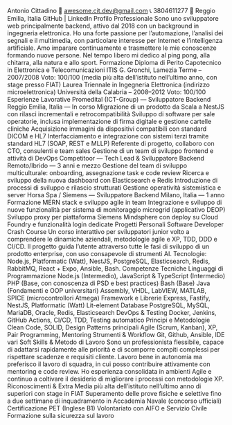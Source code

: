 Antonio Cittadino
📧 awesome.cit.dev@gmail.com
📞 3804611277
📍 Reggio Emilia, Italia
GitHub | LinkedIn
Profilo Professionale
Sono uno sviluppatore web principalmente backend, attivo dal 2018 con un background in ingegneria
elettronica. Ho una forte passione per l’automazione, l’analisi dei segnali e il multimedia, con particolare
interesse per Internet e l’intelligenza artificiale. Amo imparare continuamente e trasmettere le mie conoscenze
formando nuove persone. Nel tempo libero mi dedico al ping pong, alla chitarra, alla natura e allo sport.
Formazione
Diploma di Perito Capotecnico in Elettronica e Telecomunicazioni
ITIS G. Gronchi, Lamezia Terme – 2007/2008
Voto: 100/100 (media più alta dell’istituto nell’ultimo anno, con stage presso FIAT)
Laurea Triennale in Ingegneria Elettronica (indirizzo microelettronica)
Università della Calabria – 2008–2012
Voto: 100/100
Esperienze Lavorative
Promedital (ICT-Group) — Sviluppatore Backend
Reggio Emilia, Italia — In corso
Migrazione di un prodotto da Scala a NestJS con rilasci incrementali e retrocompatibilità
Sviluppo di software per sale operatorie, inclusa implementazione di firma digitale e gestione cartelle
cliniche
Acquisizione immagini da dispositivi compatibili con standard DICOM e HL7
Interfacciamento e integrazione con sistemi terzi tramite standard HL7 (SOAP, REST e MLLP)
Referente di progetto, collaboro con CTO, consulenti e team sales
Gestione di un team di sviluppo frontend e attività di DevOps
Competitoor — Tech Lead & Sviluppatore Backend
Remoto/Ibrido — 3 anni e mezzo
Gestione del team di sviluppo multiculturale: onboarding, assegnazione task e code review
Ricerca e sviluppo della nuova dashboard con Elasticsearch e Redis
Introduzione di processi di sviluppo e rilascio strutturati
Gestione operatività sistemistica e server
Horsa Spa / Siemens — Sviluppatore Backend
Milano, Italia — 1 anno
Formazione MERN stack e sviluppo agile in team
Integrazione e sviluppo di nuove funzionalità per sistema di monitoraggio microgrid (applicativo DEOP)
Sviluppo proxy per piattaforma Siemens Mindsphere con deploy su Cloud Foundry e funzionalità login
dedicate
Progetti Personali
Software Developer Crash Course
Un corso interattivo per sviluppatori junior volto a comprendere le dinamiche aziendali, metodologie agile e
XP, TDD, DDD e CI/CD. Il progetto guida l’utente attraverso tutte le fasi di sviluppo di un prodotto enterprise,
con uso consapevole di strumenti AI.
Tecnologie: Node.js, Platformatic (Watt), NestJS, PostgreSQL, Elasticsearch, Redis, RabbitMQ, React + Expo,
Ansible, Bash.
Competenze Tecniche
Linguaggi di Programmazione
Node.js (Intermedio), JavaScript & TypeScript (Intermedio)
PHP (Base, con conoscenza di PSD e best practices)
Bash (Base)
Java (Fondamenti e OOP universitari)
Assembly, VHDL, LabVIEW, MATLAB, SPICE (microcontrollori Atmega)
Framework e Librerie
Express, Fastify, NestJS, Platformatic (Watt)
Lit-element
Database
PostgreSQL, MySQL, MariaDB, Oracle, Redis, Elasticsearch
DevOps & Testing
Docker, Jenkins, GitHub Actions, CI/CD, TDD, Testing automatico
Principi e Metodologie
Clean Code, SOLID, Design Patterns principali
Agile (Scrum, Kanban), XP, Pair Programming, Mentoring
Strumenti & Workflow
Git, Github, Ansible, IDE vari
Soft Skills & Metodo di Lavoro
Sono un professionista flessibile, capace di adattarsi rapidamente alle priorità e di scomporre compiti
complessi per rispettare scadenze e requisiti cliente. Lavoro bene in autonomia ma preferisco il lavoro di
squadra, in cui posso contribuire attivamente con mentoring e code review. Ho esperienza consolidata in
ambienti Agile e continuo a coltivare il desiderio di migliorare i processi con metodologie XP.
Riconoscimenti & Extra
Media più alta dell’istituto nell’ultimo anno di superiori con stage in FIAT
Superamento delle prove fisiche e selettive fino a due settimane di inquadramento in Accademia Navale
(concorso ufficiali)
Certificazione PET (Inglese B1)
Volontariato con AIFO e Servizio Civile
Formazione sulla sicurezza sul lavoro